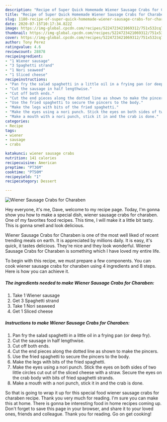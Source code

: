 ```yaml
---
description: "Recipe of Super Quick Homemade Wiener Sausage Crabs for Charaben"
title: "Recipe of Super Quick Homemade Wiener Sausage Crabs for Charaben"
slug: 1180-recipe-of-super-quick-homemade-wiener-sausage-crabs-for-charaben
date: 2020-07-15T10:17:34.822Z
image: https://img-global.cpcdn.com/recipes/5224723421069312/751x532cq70/wiener-sausage-crabs-for-charaben-recipe-main-photo.jpg
thumbnail: https://img-global.cpcdn.com/recipes/5224723421069312/751x532cq70/wiener-sausage-crabs-for-charaben-recipe-main-photo.jpg
cover: https://img-global.cpcdn.com/recipes/5224723421069312/751x532cq70/wiener-sausage-crabs-for-charaben-recipe-main-photo.jpg
author: Tony Perez
ratingvalue: 4.6
reviewcount: 28878
recipeingredient:
- "1 Wiener sausage"
- "3 Spaghetti strand"
- "1 Nori seaweed"
- "1 Sliced cheese"
recipeinstructions:
- "Pan fry the salad spaghetti in a little oil in a frying pan (or deep fry)."
- "Cut the sausage in half lengthwise."
- "Cut off both ends."
- "Cut the end pieces along the dotted line as shown to make the pincers."
- "Use the fried spaghetti to secure the pincers to the body."
- "Make the legs with bits of the fried spaghetti."
- "Make the eyes using a nori punch. Stick the eyes on both sides of two little circles cut out of the sliced cheese with a straw. Secure the eyes on the crab body with bits of fried spaghetti strands."
- "Make a mouth with a nori punch, stick it in and the crab is done."
categories:
- Recipe
tags:
- wiener
- sausage
- crabs

katakunci: wiener sausage crabs 
nutrition: 141 calories
recipecuisine: American
preptime: "PT36M"
cooktime: "PT50M"
recipeyield: "1"
recipecategory: Dessert

---
```



![Wiener Sausage Crabs for Charaben](https://img-global.cpcdn.com/recipes/5224723421069312/751x532cq70/wiener-sausage-crabs-for-charaben-recipe-main-photo.jpg)

Hey everyone, it's me, Dave, welcome to my recipe page. Today, I'm gonna show you how to make a special dish, wiener sausage crabs for charaben. One of my favorites food recipes. This time, I will make it a little bit tasty. This is gonna smell and look delicious.

Wiener Sausage Crabs for Charaben is one of the most well liked of recent trending meals on earth. It is appreciated by millions daily. It is easy, it's quick, it tastes delicious. They're nice and they look wonderful. Wiener Sausage Crabs for Charaben is something which I have loved my entire life.




To begin with this recipe, we must prepare a few components. You can cook wiener sausage crabs for charaben using 4 ingredients and 8 steps. Here is how you can achieve it.

<!--inarticleads1-->

##### The ingredients needed to make Wiener Sausage Crabs for Charaben:

1. Take 1 Wiener sausage
1. Get 3 Spaghetti strand
1. Take 1 Nori seaweed
1. Get 1 Sliced cheese




<!--inarticleads2-->

##### Instructions to make Wiener Sausage Crabs for Charaben:

1. Pan fry the salad spaghetti in a little oil in a frying pan (or deep fry).
1. Cut the sausage in half lengthwise.
1. Cut off both ends.
1. Cut the end pieces along the dotted line as shown to make the pincers.
1. Use the fried spaghetti to secure the pincers to the body.
1. Make the legs with bits of the fried spaghetti.
1. Make the eyes using a nori punch. Stick the eyes on both sides of two little circles cut out of the sliced cheese with a straw. Secure the eyes on the crab body with bits of fried spaghetti strands.
1. Make a mouth with a nori punch, stick it in and the crab is done.




So that is going to wrap it up for this special food wiener sausage crabs for charaben recipe. Thank you very much for reading. I'm sure you can make this at home. There is gonna be interesting food in home recipes coming up. Don't forget to save this page in your browser, and share it to your loved ones, friends and colleague. Thank you for reading. Go on get cooking!
